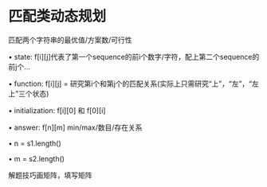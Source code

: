 # 匹配类动态规划

  


匹配两个字符串的最优值/方案数/可行性



• state: f\[i\]\[j\]代表了第一个sequence的前i个数字/字符，配上第二个sequence的前j个...

• function: f\[i\]\[j\] = 研究第i个和第j个的匹配关系\(实际上只需研究“上”，“左”，“左上”三个状态\)

• initialization: f\[i\]\[0\] 和 f\[0\]\[i\]

• answer: f\[n\]\[m\] min/max/数目/存在关系

• n = s1.length\(\)

• m = s2.length\(\)

解题技巧画矩阵，填写矩阵

